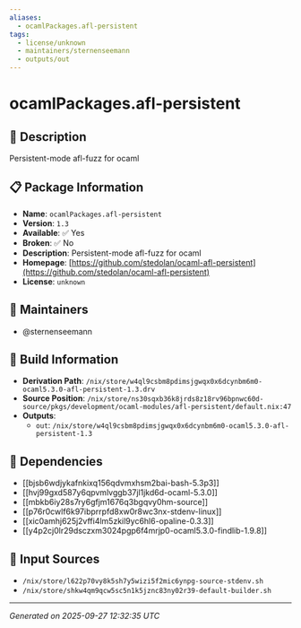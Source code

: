 ```yaml
---
aliases:
  - ocamlPackages.afl-persistent
tags:
  - license/unknown
  - maintainers/sternenseemann
  - outputs/out
---
```


# ocamlPackages.afl-persistent

## 📝 Description

Persistent-mode afl-fuzz for ocaml

## 📋 Package Information

- **Name**: `ocamlPackages.afl-persistent`
- **Version**: `1.3`
- **Available**: ✅ Yes
- **Broken**: ✅ No
- **Description**: Persistent-mode afl-fuzz for ocaml
- **Homepage**: [https://github.com/stedolan/ocaml-afl-persistent](https://github.com/stedolan/ocaml-afl-persistent)
- **License**: `unknown`
## 👥 Maintainers

- @sternenseemann


## 🔧 Build Information

- **Derivation Path**: `/nix/store/w4ql9csbm8pdimsjgwqx0x6dcynbm6m0-ocaml5.3.0-afl-persistent-1.3.drv`
- **Source Position**: `/nix/store/ns30sqxb36k8jrds8z18rv96bpnwc60d-source/pkgs/development/ocaml-modules/afl-persistent/default.nix:47`
- **Outputs**:
  - `out`:  `/nix/store/w4ql9csbm8pdimsjgwqx0x6dcynbm6m0-ocaml5.3.0-afl-persistent-1.3`

## 🔗 Dependencies

- [[bjsb6wdjykafnkixq156qdvmxhsm2bai-bash-5.3p3]]
- [[hvj99gxd587y6qpvmlvggb37jl1jkd6d-ocaml-5.3.0]]
- [[mbkb6iy28s7ry6gfjm1676q3bgqvy0hm-source]]
- [[p76r0cwlf6k97ibprrpfd8xw0r8wc3nx-stdenv-linux]]
- [[xic0amhj625j2vffi4lm5zkil9yc6hl6-opaline-0.3.3]]
- [[y4p2cj0lr29dsczxm3024pgp6f4mrjp0-ocaml5.3.0-findlib-1.9.8]]

## 📁 Input Sources

- `/nix/store/l622p70vy8k5sh7y5wizi5f2mic6ynpg-source-stdenv.sh`
- `/nix/store/shkw4qm9qcw5sc5n1k5jznc83ny02r39-default-builder.sh`

---
*Generated on 2025-09-27 12:32:35 UTC*
